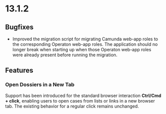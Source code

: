 # 13.1.2

## Bugfixes

* Improved the migration script for migrating Camunda web-app roles to the corresponding Operaton web-app roles. The 
application should no longer break when starting up when those Operaton web-app roles were already present before 
running the migration.

## Features

### Open Dossiers in a New Tab

Support has been introduced for the standard browser interaction **Ctrl/Cmd + click**, enabling users to open cases from
lists or links in a new browser tab. The existing behavior for a regular click remains unchanged.
